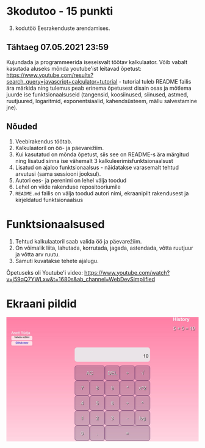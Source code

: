 # 3kodutoo - 15 punkti
3. kodutöö Eesrakenduste arendamises.

## Tähtaeg 07.05.2021 23:59

Kujundada ja programmeerida iseseisvalt töötav kalkulaator. Võib vabalt kasutada aluseks mõnda youtube'ist leitavad õpetust: https://www.youtube.com/results?search_query=javascript+calculator+tutorial - tutorial tuleb README failis ära märkida ning tulemus peab erinema õpetusest disain osas ja mõtlema juurde ise funktsionaalsuseid (tangensid, koosiinused, siinused, astmed, ruutjuured, logaritmid, exponentsiaalid, kahendsüsteem, mällu salvestamine jne).

## Nõuded

1. Veebirakendus töötab.
1. Kalkulaatoril on öö- ja päevarežiim. 
1. Kui kasutatud on mõnda õpetust, siis see on README-s ära märgitud ning lisatud sinna ise vähemalt 3 kalkuleerimisfunktsionaalsust
1. Lisatud on ajaloo funktsionaalsus - näidatakse varasemalt tehtud arvutusi (sama sessiooni jooksul). 
1. Autori ees- ja perenimi on lehel välja toodud
1. Lehel on viide rakenduse repositooriumile
1. `README.md` failis on välja toodud autori nimi, ekraanipilt rakendusest ja kirjeldatud funktsionaalsus

# Funktsionaalsused
1. Tehtud kalkulaatoril saab valida öö ja päevarežiim.
2. On võimalik liita, lahutada, korrutada, jagada, astendada, võtta ruutjuur ja võtta arv ruutu.
3. Samuti kuvatakse tehete ajalugu.

Õpetuseks oli Youtube'i video: https://www.youtube.com/watch?v=j59qQ7YWLxw&t=1680s&ab_channel=WebDevSimplified

# Ekraani pildid

![image](https://github.com/Anettrydja/3-kodutoo/blob/main/screen_1.JPG?raw=true)

